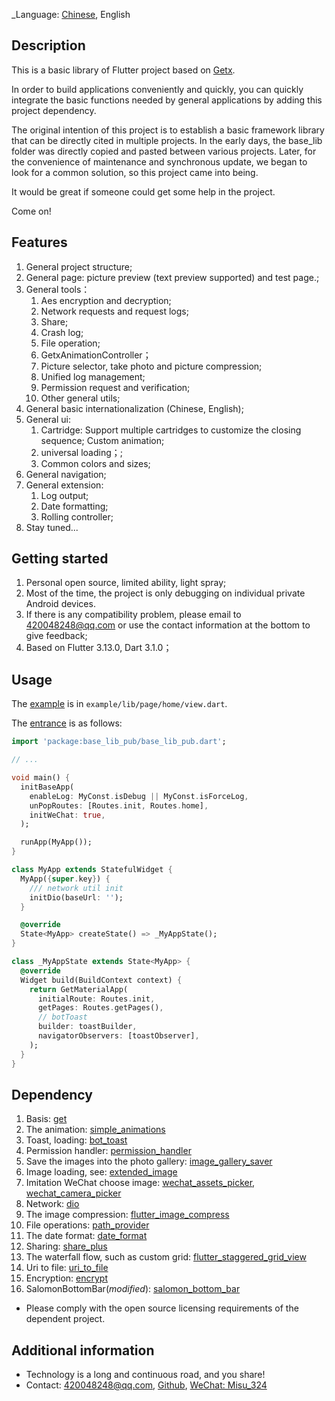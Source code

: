 <!--
This README describes the package. If you publish this package to pub.dev,
this README's contents appear on the landing page for your package.

For information about how to write a good package README, see the guide for
[writing package pages](https://dart.dev/guides/libraries/writing-package-pages).

For general information about developing packages, see the Dart guide for
[creating packages](https://dart.dev/guides/libraries/create-library-packages)
and the Flutter guide for
[developing packages and plugins](https://flutter.dev/developing-packages).
-->
_Language: [Chinese](README.zh-cn.md), English

## Description

This is a basic library of Flutter project based on [Getx](https://github.com/jonataslaw/getx/blob/master/README.zh-cn.md).

In order to build applications conveniently and quickly, you can quickly integrate the basic functions needed by general applications by adding this project dependency.

The original intention of this project is to establish a basic framework library that can be directly cited in multiple projects. In the early days, the base_lib folder was directly copied and pasted between various projects. Later, for the convenience of maintenance and synchronous update, we began to look for a common solution, so this project came into being.

It would be great if someone could get some help in the project.

Come on!

## Features

1. General project structure;
2. General page: picture preview (text preview supported) and test page.;
3. General tools：
   1. Aes encryption and decryption;
   2. Network requests and request logs; 
   3. Share; 
   4. Crash log; 
   5. File operation; 
   6. GetxAnimationController； 
   7. Picture selector, take photo and picture compression; 
   8. Unified log management; 
   9. Permission request and verification; 
   10. Other general utils; 
4. General basic internationalization (Chinese, English);
5. General ui:
   1. Cartridge: Support multiple cartridges to customize the closing sequence; Custom animation;
   2. universal loading；;
   3. Common colors and sizes;
6. General navigation;
7. General extension:
   1. Log output;
   2. Date formatting;
   3. Rolling controller;
8. Stay tuned...

## Getting started

1. Personal open source, limited ability, light spray;
2. Most of the time, the project is only debugging on individual private Android devices. 
3. If there is any compatibility problem, please email to [420048248@qq.com](mailto:420048248@qq.com) or use the contact information at the bottom to give feedback;
4. Based on Flutter 3.13.0, Dart 3.1.0；


## Usage

The [example](example/lib/page/home/view.dart) is in `example/lib/page/home/view.dart`.

The [entrance](example/lib/main.dart) is as follows:

```dart
import 'package:base_lib_pub/base_lib_pub.dart';

// ...

void main() {
  initBaseApp(
    enableLog: MyConst.isDebug || MyConst.isForceLog,
    unPopRoutes: [Routes.init, Routes.home],
    initWeChat: true,
  );

  runApp(MyApp());
}

class MyApp extends StatefulWidget {
  MyApp({super.key}) {
    /// network util init
    initDio(baseUrl: '');
  }

  @override
  State<MyApp> createState() => _MyAppState();
}

class _MyAppState extends State<MyApp> {
  @override
  Widget build(BuildContext context) {
    return GetMaterialApp(
      initialRoute: Routes.init,
      getPages: Routes.getPages(),
      // botToast
      builder: toastBuilder,
      navigatorObservers: [toastObserver],
    );
  }
}
```

## Dependency

1. Basis: [get](https://pub.dev/packages/get)
2. The animation: [simple_animations](https://pub.dev/packages/simple_animations)
3. Toast, loading: [bot_toast](https://pub.dev/packages/bot_toast)
4. Permission handler: [permission_handler](https://pub.dev/packages/permission_handler)
5. Save the images into the photo gallery: [image_gallery_saver](https://pub.dev/packages/)
6. Image loading, see: [extended_image](https://pub.dev/packages/extended_image)
7. Imitation WeChat choose image: [wechat_assets_picker](https://pub.dev/packages/wechat_assets_picker), [wechat_camera_picker](https://pub.dev/packages/wechat_camera_picker)
8. Network: [dio](https://pub.dev/packages/dio)
9. The image compression: [flutter_image_compress](https://pub.dev/packages/flutter_image_compress)
10. File operations: [path_provider](https://pub.dev/packages/path_provider)
11. The date format: [date_format](https://pub.dev/packages/date_format)
12. Sharing: [share_plus](https://pub.dev/packages/share_plus)
13. The waterfall flow, such as custom grid: [flutter_staggered_grid_view](https://pub.dev/packages/flutter_staggered_grid_view)
14. Uri to file: [uri_to_file](https://pub.dev/packages/uri_to_file)
15. Encryption: [encrypt](https://pub.dev/packages/encrypt)
16. SalomonBottomBar(*modified*): [salomon_bottom_bar](https://pub.dev/packages/salomon_bottom_bar)

- Please comply with the open source licensing requirements of the dependent project.

## Additional information

- Technology is a long and continuous road, and you share!
- Contact:  [420048248@qq.com](mailto:420048248@qq.com), [Github](https://github.com/Static1014/base_lib_pub.git), [WeChat: Misu_324]()
 